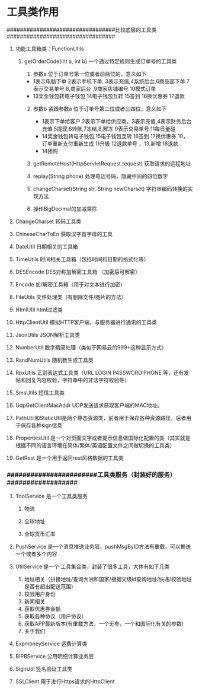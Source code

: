 # 工具类作用

#################################比较底层的工具类#################################

1. 功能工具箱类：FunctionUtils

   1. getOrderCode(int a, int b)  一个通过特定规则生成订单号的工具类

      1. 参数a 位于订单号第一位或者前两位的，意义如下

      - 1表示电脑下单 2表示手机下单, 3表示充值,4系统后台,6商品部下单 7表示交易单号 8,商家后台 ,9商家店铺编号 10模式订单
      - 13奖金钱包转电子钱包 14电子钱包互转 15签到 16换优惠券 17退款

      2. 参数b 紧跟参数a 位于订单号第二位或者三四位，意义如下
         -  1表示下单给客户 2表示下单给供应商，3表示充值,4表示财务后台充值,5提现,6转账,7冻结,8,解冻 9表示交易单号 11每日量碰 
         - 14奖金钱包转电子钱包 15电子钱包互转 16签到 17换优惠券 10，订单重新支付重新生成 11升級 12退款单号 ，13,新增 18退款
         - 14团购

      3. getRemoteHost(HttpServletRequest request)  获取请求的远程地址

      4. replay(String phone)   处理电话号码，隐藏中间的四位数字

      5. changeCharset(String str, String newCharset)  字符串编码转换的实现方法

      6. 操作BigDecimal的加减乘除

2. ChangeCharset  转码工具类 

3. ChineseCharToEn  获取汉字首字母的工具  

4. DateUtil  日期相关的工具箱  

5. TimeUtils  时间相关工具箱（包括时间和日期的格式化等）

6. DESEncode  DES对称加解密工具箱  （加密后可解密）

7. Encode  加/解密工具箱（用于对文本进行加密）

8. FileUtils  文件处理类（有删除文件/图片的方法）

9. HtmlUtil  html过滤类

10. HttpClientUtil   模拟HTTP客户端，与服务器进行通讯的工具类

11. JsonUtils   JSON解析工具类

12. NumberUtil   数字精简处理（类似于网易云的999+这种显示方式）

13. RandNumUtils   随机数生成工具类

14. RpxUtils   正则表达式工具类（URL  LOGIN  PASSWORD   PHONE  等，还有发帖和回复内容校验，字符串中的非法字符校验等）

15. SmsUtils  短信工具类

16. UdpGetClientMacAddr   UDP发送请求获取客户端的MAC地址。

17. PathUtil和StaticUtil是两个静态资源类，前者用于保存各种资源路径，后者用于保存各种sign信息

18. PropertiesUtil  是一个对页面文字或者提示信息做国际化配置的类（其实就是根据不同的语言环境在简体/繁体/英语配置文件之间做切换的工具类）

19. GetRest   是一个用于返回rest风格数据的工具类

### #######################工具类服务（封装好的服务）##################

1. ToolService  是一个工具类服务

   1. 物流

   2. 全球地址 

   3. 全球货币汇率

      

2. PushService  是一个消息推送业务层，pushMsgByID方法有重载，可以推送一个或者多个内容

3. UtilService   是一个 工具集合类，封装了很多工具，大体有如下几类

   1. 地址相关（拼接地址/查询大洲和国家/根据父级id查询地址/快递/校验地址是否有超出配送范围）
   2. 校验用户身份
   3. 新闻相关
   4. 获取优惠券金额
   5. 获取各种协议（用户协议）
   6. 获取APP最新版本(有重载方法，一个无参，一个和国际化有关的参数)
   7. 关于我们

4. ExpmoneyService  运费计算类

5. BIPBService  公用明细计算业务层

6. SignUtil  签名验证工具类

7. SSLClient  用于进行Https请求的HttpClient 
